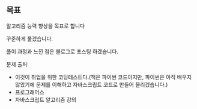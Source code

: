 ## 목표
알고리즘 능력 향상을 목표로 합니다

꾸준하게 풀겠습니다.

풀이 과정과 느낀 점은 블로그로 포스팅 하겠습니다.

문제 출처:
- 이것이 취업을 위한 코딩테스트다.(책은 파이썬 코드이지만, 파이썬은 아직 배우지 않았기에 문제를 이해하고 자바스크립트 코드로 만들어 올리겠습니다.)
- 프로그래머스
- 자바스크립트 알고리즘 강의
